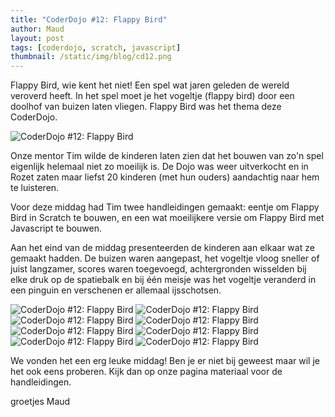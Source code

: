 ```yaml
---
title: "CoderDojo #12: Flappy Bird"
author: Maud
layout: post
tags: [coderdojo, scratch, javascript]
thumbnail: /static/img/blog/cd12.png
---
```

Flappy Bird, wie kent het niet! Een spel wat jaren geleden de wereld veroverd heeft. In het spel moet je het vogeltje (flappy bird) door een doolhof van buizen laten vliegen. Flappy Bird was het thema deze CoderDojo.

![CoderDojo #12: Flappy Bird](/static/img/blog/Flappybirdlogo.jpg)

Onze mentor Tim wilde de kinderen laten zien dat het bouwen van zo'n spel eigenlijk helemaal niet zo moeilijk is. De Dojo was weer uitverkocht en in Rozet zaten maar liefst 20 kinderen (met hun ouders) aandachtig naar hem te luisteren.

Voor deze middag had Tim twee handleidingen gemaakt: eentje om Flappy Bird in Scratch te bouwen, en een wat moeilijkere versie om Flappy Bird met Javascript te bouwen.

Aan het eind van de middag presenteerden de kinderen aan elkaar wat ze gemaakt hadden. De buizen waren aangepast, het vogeltje vloog sneller of juist langzamer, scores waren toegevoegd, achtergronden wisselden bij elke druk op de spatiebalk en bij één meisje was het vogeltje veranderd in een pinguin en verschenen er allemaal ijsschotsen.

![CoderDojo #12: Flappy Bird](/static/img/blog/IMG_7054-e1505650954190.jpg)
![CoderDojo #12: Flappy Bird](/static/img/blog/IMG_7063-e1505650585715.jpg)
![CoderDojo #12: Flappy Bird](/static/img/blog/IMG_7064-e1505650564841.jpg)
![CoderDojo #12: Flappy Bird](/static/img/blog/IMG_7062-e1505650600843.jpg)
![CoderDojo #12: Flappy Bird](/static/img/blog/IMG_7059.jpg)
![CoderDojo #12: Flappy Bird](/static/img/blog/IMG_7060-e1505650719802.jpg)
![CoderDojo #12: Flappy Bird](/static/img/blog/IMG_7058-e1505650897802.jpg)
![CoderDojo #12: Flappy Bird](/static/img/blog/IMG_7056-e1505650840406.jpg)

We vonden het een erg leuke middag! Ben je er niet bij geweest maar wil je het ook eens proberen. Kijk dan op onze pagina materiaal voor de handleidingen.

groetjes Maud